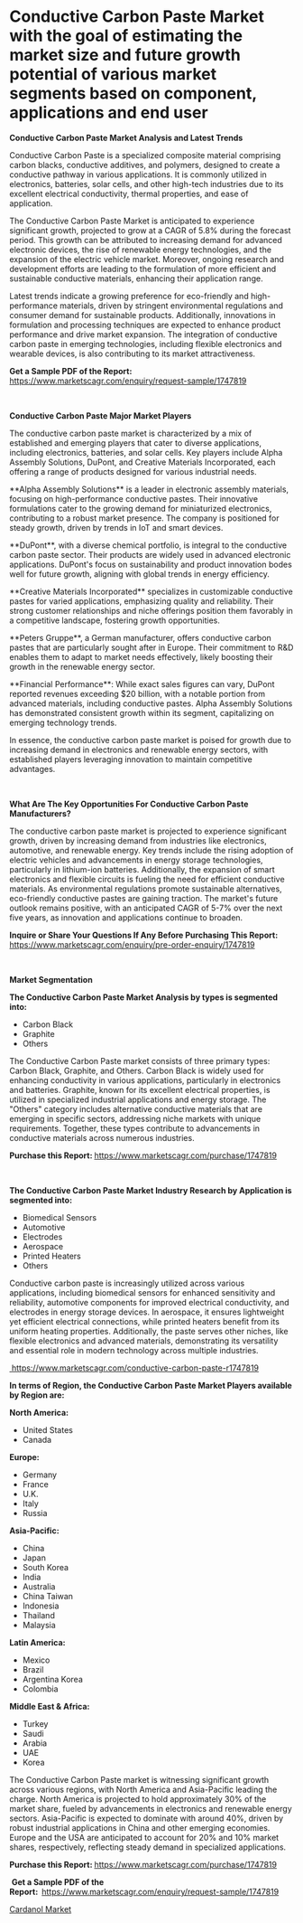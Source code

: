 <p><h1>Conductive Carbon Paste Market with the goal of estimating the market size and future growth potential of various market segments based on component, applications and end user</h1></p><p><strong>Conductive Carbon Paste Market Analysis and Latest Trends</strong></p>
<p><p>Conductive Carbon Paste is a specialized composite material comprising carbon blacks, conductive additives, and polymers, designed to create a conductive pathway in various applications. It is commonly utilized in electronics, batteries, solar cells, and other high-tech industries due to its excellent electrical conductivity, thermal properties, and ease of application.</p><p>The Conductive Carbon Paste Market is anticipated to experience significant growth, projected to grow at a CAGR of 5.8% during the forecast period. This growth can be attributed to increasing demand for advanced electronic devices, the rise of renewable energy technologies, and the expansion of the electric vehicle market. Moreover, ongoing research and development efforts are leading to the formulation of more efficient and sustainable conductive materials, enhancing their application range.</p><p>Latest trends indicate a growing preference for eco-friendly and high-performance materials, driven by stringent environmental regulations and consumer demand for sustainable products. Additionally, innovations in formulation and processing techniques are expected to enhance product performance and drive market expansion. The integration of conductive carbon paste in emerging technologies, including flexible electronics and wearable devices, is also contributing to its market attractiveness.</p></p>
<p><strong>Get a Sample PDF of the Report:&nbsp;</strong> <a href="https://www.marketscagr.com/enquiry/request-sample/1747819?utm_campaign=3292&utm_medium=2&utm_source=Github&utm_content=ia&utm_term=01042025&utm_id=conductive-carbon-paste">https://www.marketscagr.com/enquiry/request-sample/1747819</a></p>
<p>&nbsp;</p>
<p><strong>Conductive Carbon Paste Major Market Players</strong></p>
<p><p>The conductive carbon paste market is characterized by a mix of established and emerging players that cater to diverse applications, including electronics, batteries, and solar cells. Key players include Alpha Assembly Solutions, DuPont, and Creative Materials Incorporated, each offering a range of products designed for various industrial needs.</p><p>**Alpha Assembly Solutions** is a leader in electronic assembly materials, focusing on high-performance conductive pastes. Their innovative formulations cater to the growing demand for miniaturized electronics, contributing to a robust market presence. The company is positioned for steady growth, driven by trends in IoT and smart devices.</p><p>**DuPont**, with a diverse chemical portfolio, is integral to the conductive carbon paste sector. Their products are widely used in advanced electronic applications. DuPont's focus on sustainability and product innovation bodes well for future growth, aligning with global trends in energy efficiency.</p><p>**Creative Materials Incorporated** specializes in customizable conductive pastes for varied applications, emphasizing quality and reliability. Their strong customer relationships and niche offerings position them favorably in a competitive landscape, fostering growth opportunities.</p><p>**Peters Gruppe**, a German manufacturer, offers conductive carbon pastes that are particularly sought after in Europe. Their commitment to R&D enables them to adapt to market needs effectively, likely boosting their growth in the renewable energy sector.</p><p>**Financial Performance**: While exact sales figures can vary, DuPont reported revenues exceeding $20 billion, with a notable portion from advanced materials, including conductive pastes. Alpha Assembly Solutions has demonstrated consistent growth within its segment, capitalizing on emerging technology trends.</p><p>In essence, the conductive carbon paste market is poised for growth due to increasing demand in electronics and renewable energy sectors, with established players leveraging innovation to maintain competitive advantages.</p></p>
<p>&nbsp;</p>
<p><strong>What Are The Key Opportunities For Conductive Carbon Paste Manufacturers?</strong></p>
<p><p>The conductive carbon paste market is projected to experience significant growth, driven by increasing demand from industries like electronics, automotive, and renewable energy. Key trends include the rising adoption of electric vehicles and advancements in energy storage technologies, particularly in lithium-ion batteries. Additionally, the expansion of smart electronics and flexible circuits is fueling the need for efficient conductive materials. As environmental regulations promote sustainable alternatives, eco-friendly conductive pastes are gaining traction. The market's future outlook remains positive, with an anticipated CAGR of 5-7% over the next five years, as innovation and applications continue to broaden.</p></p>
<p><strong>Inquire or Share Your Questions If Any Before Purchasing This Report:</strong> <a href="https://www.marketscagr.com/enquiry/pre-order-enquiry/1747819?utm_campaign=3292&utm_medium=2&utm_source=Github&utm_content=ia&utm_term=01042025&utm_id=conductive-carbon-paste">https://www.marketscagr.com/enquiry/pre-order-enquiry/1747819</a></p>
<p>&nbsp;</p>
<p><strong>Market Segmentation</strong></p>
<p><strong>The Conductive Carbon Paste Market Analysis by types is segmented into:</strong></p>
<p><ul><li>Carbon Black</li><li>Graphite</li><li>Others</li></ul></p>
<p><p>The Conductive Carbon Paste market consists of three primary types: Carbon Black, Graphite, and Others. Carbon Black is widely used for enhancing conductivity in various applications, particularly in electronics and batteries. Graphite, known for its excellent electrical properties, is utilized in specialized industrial applications and energy storage. The "Others" category includes alternative conductive materials that are emerging in specific sectors, addressing niche markets with unique requirements. Together, these types contribute to advancements in conductive materials across numerous industries.</p></p>
<p><strong>Purchase this Report:&nbsp;</strong><a href="https://www.marketscagr.com/purchase/1747819?utm_campaign=3292&utm_medium=2&utm_source=Github&utm_content=ia&utm_term=01042025&utm_id=conductive-carbon-paste">https://www.marketscagr.com/purchase/1747819</a></p>
<p>&nbsp;</p>
<p><strong>The Conductive Carbon Paste Market Industry Research by Application is segmented into:</strong></p>
<p><ul><li>Biomedical Sensors</li><li>Automotive</li><li>Electrodes</li><li>Aerospace</li><li>Printed Heaters</li><li>Others</li></ul></p>
<p><p>Conductive carbon paste is increasingly utilized across various applications, including biomedical sensors for enhanced sensitivity and reliability, automotive components for improved electrical conductivity, and electrodes in energy storage devices. In aerospace, it ensures lightweight yet efficient electrical connections, while printed heaters benefit from its uniform heating properties. Additionally, the paste serves other niches, like flexible electronics and advanced materials, demonstrating its versatility and essential role in modern technology across multiple industries.</p></p>
<p><a href="https://www.marketscagr.com/conductive-carbon-paste-r1747819?utm_campaign=3292&utm_medium=2&utm_source=Github&utm_content=ia&utm_term=01042025&utm_id=conductive-carbon-paste">&nbsp;https://www.marketscagr.com/conductive-carbon-paste-r1747819</a></p>
<p><strong>In terms of Region, the Conductive Carbon Paste Market Players available by Region are:</strong></p>
<p>
    <p> <strong> North America: </strong>
        <ul>
            <li>United States</li>
            <li>Canada</li>
        </ul>
        </p> 
    <p> <strong> Europe: </strong>
        <ul>
            <li>Germany</li>
            <li>France</li>
            <li>U.K.</li>
            <li>Italy</li>
            <li>Russia</li>
        </ul>
        </p> 
    <p> <strong> Asia-Pacific: </strong>
        <ul>
            <li>China</li>
            <li>Japan</li>
            <li>South Korea</li>
            <li>India</li>
            <li>Australia</li>
            <li>China Taiwan</li>
            <li>Indonesia</li>
            <li>Thailand</li>
            <li>Malaysia</li>
        </ul>
        </p> 
    <p> <strong> Latin America: </strong>
        <ul>
            <li>Mexico</li>
            <li>Brazil</li>
            <li>Argentina Korea</li>
            <li>Colombia</li>
        </ul>
        </p> 
    <p> <strong> Middle East & Africa: </strong>
        <ul>
            <li>Turkey</li>
            <li>Saudi</li>
            <li>Arabia</li>
            <li>UAE</li>
            <li>Korea</li>
        </ul>
    </p>
    </p>
<p><p>The Conductive Carbon Paste market is witnessing significant growth across various regions, with North America and Asia-Pacific leading the charge. North America is projected to hold approximately 30% of the market share, fueled by advancements in electronics and renewable energy sectors. Asia-Pacific is expected to dominate with around 40%, driven by robust industrial applications in China and other emerging economies. Europe and the USA are anticipated to account for 20% and 10% market shares, respectively, reflecting steady demand in specialized applications.</p></p>
<p><strong>Purchase this Report: </strong><a href="https://www.marketscagr.com/purchase/1747819?utm_campaign=3292&utm_medium=2&utm_source=Github&utm_content=ia&utm_term=01042025&utm_id=conductive-carbon-paste">https://www.marketscagr.com/purchase/1747819</a></p>
<p>&nbsp;<strong>Get a Sample PDF of the Report:&nbsp;&nbsp;</strong><a href="https://www.marketscagr.com/enquiry/request-sample/1747819?utm_campaign=3292&utm_medium=2&utm_source=Github&utm_content=ia&utm_term=01042025&utm_id=conductive-carbon-paste">https://www.marketscagr.com/enquiry/request-sample/1747819</a></p>
<p><strong></strong></p>
<p><p><a href="https://github.com/stickkinkel/Market-Research-Report-List-1/blob/main/cardanol-market.md?utm_campaign=3292&utm_medium=2&utm_source=Github&utm_content=ia&utm_term=01042025&utm_id=conductive-carbon-paste">Cardanol Market</a></p></p>